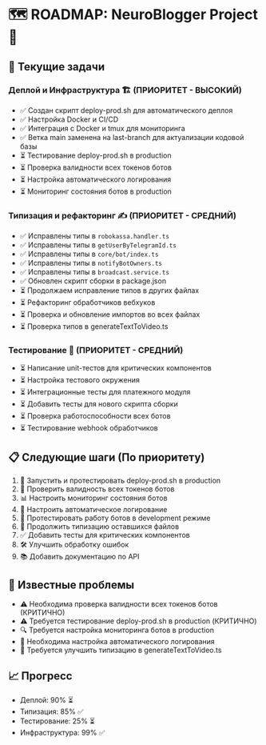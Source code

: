 # 🗺 ROADMAP: NeuroBlogger Project 🚀

## 🎯 Текущие задачи

### Деплой и Инфраструктура 🏗️ (ПРИОРИТЕТ - ВЫСОКИЙ)
- ✅ Создан скрипт deploy-prod.sh для автоматического деплоя
- ✅ Настройка Docker и CI/CD
- ✅ Интеграция с Docker и tmux для мониторинга
- ✅ Ветка main заменена на last-branch для актуализации кодовой базы
- ⏳ Тестирование deploy-prod.sh в production
- ⏳ Проверка валидности всех токенов ботов
- ⏳ Настройка автоматического логирования
- ⏳ Мониторинг состояния ботов в production

### Типизация и рефакторинг ✍️ (ПРИОРИТЕТ - СРЕДНИЙ)
- ✅ Исправлены типы в `robokassa.handler.ts`
- ✅ Исправлены типы в `getUserByTelegramId.ts`
- ✅ Исправлены типы в `core/bot/index.ts`
- ✅ Исправлены типы в `notifyBotOwners.ts`
- ✅ Исправлены типы в `broadcast.service.ts`
- ✅ Обновлен скрипт сборки в package.json
- ⏳ Продолжаем исправление типов в других файлах
- ⏳ Рефакторинг обработчиков вебхуков
- ⏳ Проверка и обновление импортов во всех файлах
- ⏳ Проверка типов в generateTextToVideo.ts

### Тестирование 🧪 (ПРИОРИТЕТ - СРЕДНИЙ)
- ⏳ Написание unit-тестов для критических компонентов
- ⏳ Настройка тестового окружения
- ⏳ Интеграционные тесты для платежного модуля
- ⏳ Добавить тесты для нового скрипта сборки
- ⏳ Проверка работоспособности всех ботов
- ⏳ Тестирование webhook обработчиков

## 📋 Следующие шаги (По приоритету)
1. 🚀 Запустить и протестировать deploy-prod.sh в production
2. 🔑 Проверить валидность всех токенов ботов
3. 📊 Настроить мониторинг состояния ботов
4. 📝 Настроить автоматическое логирование
5. 🧪 Протестировать работу ботов в development режиме
6. 🔄 Продолжить типизацию оставшихся файлов
7. ✅ Добавить тесты для критических компонентов
8. 🛠️ Улучшить обработку ошибок
9. 📚 Добавить документацию по API

## 🐛 Известные проблемы
- ⚠️ Необходима проверка валидности всех токенов ботов (КРИТИЧНО)
- ⚠️ Требуется тестирование deploy-prod.sh в production (КРИТИЧНО)
- 🔍 Требуется настройка мониторинга ботов в production
- 📝 Необходима настройка автоматического логирования
- 🔄 Требуется улучшить типизацию в generateTextToVideo.ts

## 📈 Прогресс
- Деплой: 90% ⏳
- Типизация: 85% ✅
- Тестирование: 25% ⏳
- Инфраструктура: 99% ✅ 